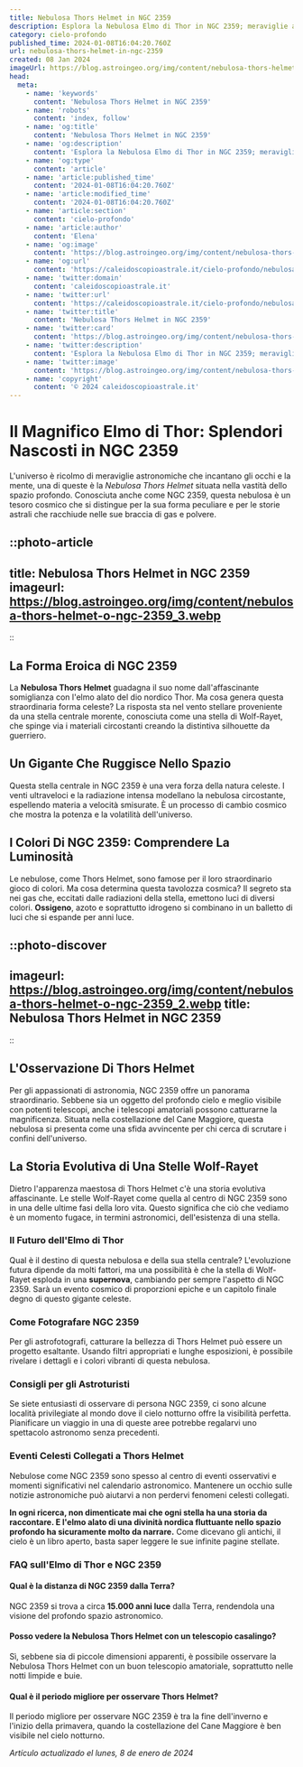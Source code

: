 ```yaml
---
title: Nebulosa Thors Helmet in NGC 2359
description: Esplora la Nebulosa Elmo di Thor in NGC 2359; meraviglie astronomiche, origini e miti cosmici. Scopri di più sulla sua bellezza celestiale.
category: cielo-profondo
published_time: 2024-01-08T16:04:20.760Z
url: nebulosa-thors-helmet-in-ngc-2359
created: 08 Jan 2024
imageUrl: https://blog.astroingeo.org/img/content/nebulosa-thors-helmet-o-ngc-2359_3.webp
head:
  meta:
    - name: 'keywords'
      content: 'Nebulosa Thors Helmet in NGC 2359'
    - name: 'robots'
      content: 'index, follow'
    - name: 'og:title'
      content: 'Nebulosa Thors Helmet in NGC 2359'
    - name: 'og:description'
      content: 'Esplora la Nebulosa Elmo di Thor in NGC 2359; meraviglie astronomiche, origini e miti cosmici. Scopri di più sulla sua bellezza celestiale.'
    - name: 'og:type'
      content: 'article'
    - name: 'article:published_time'
      content: '2024-01-08T16:04:20.760Z'
    - name: 'article:modified_time'
      content: '2024-01-08T16:04:20.760Z'
    - name: 'article:section'
      content: 'cielo-profondo'
    - name: 'article:author'
      content: 'Elena'
    - name: 'og:image'
      content: 'https://blog.astroingeo.org/img/content/nebulosa-thors-helmet-o-ngc-2359_3.webp'
    - name: 'og:url'
      content: 'https://caleidoscopioastrale.it/cielo-profondo/nebulosa-thors-helmet-in-ngc-2359'
    - name: 'twitter:domain'
      content: 'caleidoscopioastrale.it'
    - name: 'twitter:url'
      content: 'https://caleidoscopioastrale.it/cielo-profondo/nebulosa-thors-helmet-in-ngc-2359'
    - name: 'twitter:title'
      content: 'Nebulosa Thors Helmet in NGC 2359'
    - name: 'twitter:card'
      content: 'https://blog.astroingeo.org/img/content/nebulosa-thors-helmet-o-ngc-2359_3.webp'
    - name: 'twitter:description'
      content: 'Esplora la Nebulosa Elmo di Thor in NGC 2359; meraviglie astronomiche, origini e miti cosmici. Scopri di più sulla sua bellezza celestiale.'
    - name: 'twitter:image'
      content: 'https://blog.astroingeo.org/img/content/nebulosa-thors-helmet-o-ngc-2359_3.webp'
    - name: 'copyright'
      content: '© 2024 caleidoscopioastrale.it'
---
```

# Il Magnifico Elmo di Thor: Splendori Nascosti in NGC 2359

L'universo è ricolmo di meraviglie astronomiche che incantano gli occhi e la mente, una di queste è la *Nebulosa Thors Helmet* situata nella vastità dello spazio profondo. Conosciuta anche come NGC 2359, questa nebulosa è un tesoro cosmico che si distingue per la sua forma peculiare e per le storie astrali che racchiude nelle sue braccia di gas e polvere.
 
::photo-article
---
title: Nebulosa Thors Helmet in NGC 2359
imageurl: https://blog.astroingeo.org/img/content/nebulosa-thors-helmet-o-ngc-2359_3.webp
---
::

## La Forma Eroica di NGC 2359
La **Nebulosa Thors Helmet** guadagna il suo nome dall'affascinante somiglianza con l'elmo alato del dio nordico Thor. Ma cosa genera questa straordinaria forma celeste? La risposta sta nel vento stellare proveniente da una stella centrale morente, conosciuta come una stella di Wolf-Rayet, che spinge via i materiali circostanti creando la distintiva silhouette da guerriero.

## Un Gigante Che Ruggisce Nello Spazio
Questa stella centrale in NGC 2359 è una vera forza della natura celeste. I venti ultraveloci e la radiazione intensa modellano la nebulosa circostante, espellendo materia a velocità smisurate. È un processo di cambio cosmico che mostra la potenza e la volatilità dell'universo.

## I Colori Di NGC 2359: Comprendere La Luminosità
Le nebulose, come Thors Helmet, sono famose per il loro straordinario gioco di colori. Ma cosa determina questa tavolozza cosmica? Il segreto sta nei gas che, eccitati dalle radiazioni della stella, emettono luci di diversi colori. **Ossigeno**, azoto e soprattutto idrogeno si combinano in un balletto di luci che si espande per anni luce.

::photo-discover
---
imageurl: https://blog.astroingeo.org/img/content/nebulosa-thors-helmet-o-ngc-2359_2.webp
title: Nebulosa Thors Helmet in NGC 2359
---
::

## L'Osservazione Di Thors Helmet
Per gli appassionati di astronomia, NGC 2359 offre un panorama straordinario. Sebbene sia un oggetto del profondo cielo e meglio visibile con potenti telescopi, anche i telescopi amatoriali possono catturarne la magnificenza. Situata nella costellazione del Cane Maggiore, questa nebulosa si presenta come una sfida avvincente per chi cerca di scrutare i confini dell'universo.

## La Storia Evolutiva di Una Stelle Wolf-Rayet
Dietro l'apparenza maestosa di Thors Helmet c'è una storia evolutiva affascinante. Le stelle Wolf-Rayet come quella al centro di NGC 2359 sono in una delle ultime fasi della loro vita. Questo significa che ciò che vediamo è un momento fugace, in termini astronomici, dell'esistenza di una stella.

### Il Futuro dell'Elmo di Thor
Qual è il destino di questa nebulosa e della sua stella centrale? L'evoluzione futura dipende da molti fattori, ma una possibilità è che la stella di Wolf-Rayet esploda in una **supernova**, cambiando per sempre l'aspetto di NGC 2359. Sarà un evento cosmico di proporzioni epiche e un capitolo finale degno di questo gigante celeste.

### Come Fotografare NGC 2359
Per gli astrofotografi, catturare la bellezza di Thors Helmet può essere un progetto esaltante. Usando filtri appropriati e lunghe esposizioni, è possibile rivelare i dettagli e i colori vibranti di questa nebulosa.

### Consigli per gli Astroturisti
Se siete entusiasti di osservare di persona NGC 2359, ci sono alcune località privilegiate al mondo dove il cielo notturno offre la visibilità perfetta. Pianificare un viaggio in una di queste aree potrebbe regalarvi uno spettacolo astronomo senza precedenti.

### Eventi Celesti Collegati a Thors Helmet
Nebulose come NGC 2359 sono spesso al centro di eventi osservativi e momenti significativi nel calendario astronomico. Mantenere un occhio sulle notizie astronomiche può aiutarvi a non perdervi fenomeni celesti collegati.

**In ogni ricerca, non dimenticate mai che ogni stella ha una storia da raccontare. E l'elmo alato di una divinità nordica fluttuante nello spazio profondo ha sicuramente molto da narrare.** Come dicevano gli antichi, il cielo è un libro aperto, basta saper leggere le sue infinite pagine stellate.

### FAQ sull'Elmo di Thor e NGC 2359

#### Qual è la distanza di NGC 2359 dalla Terra?
NGC 2359 si trova a circa **15.000 anni luce** dalla Terra, rendendola una visione del profondo spazio astronomico.

#### Posso vedere la Nebulosa Thors Helmet con un telescopio casalingo?
Sì, sebbene sia di piccole dimensioni apparenti, è possibile osservare la Nebulosa Thors Helmet con un buon telescopio amatoriale, soprattutto nelle notti limpide e buie.

#### Qual è il periodo migliore per osservare Thors Helmet?
Il periodo migliore per osservare NGC 2359 è tra la fine dell'inverno e l'inizio della primavera, quando la costellazione del Cane Maggiore è ben visibile nel cielo notturno.

_Artículo actualizado el lunes, 8 de enero de 2024_